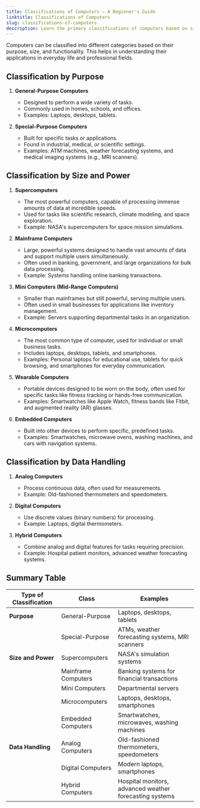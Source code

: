 ```yaml
---
title: Classifications of Computers – A Beginner's Guide
linktitle: Classifications of Computers
slug: classifications-of-computers
description: Learn the primary classifications of computers based on size, purpose, and functionality, with everyday examples for clear understanding.
---
```


Computers can be classified into different categories based on their purpose, size, and functionality. This helps in understanding their applications in everyday life and professional fields.

## Classification by Purpose

1. **General-Purpose Computers**

   - Designed to perform a wide variety of tasks.
   - Commonly used in homes, schools, and offices.
   - Examples: Laptops, desktops, tablets.

2. **Special-Purpose Computers**
   - Built for specific tasks or applications.
   - Found in industrial, medical, or scientific settings.
   - Examples: ATM machines, weather forecasting systems, and medical imaging systems (e.g., MRI scanners).

## Classification by Size and Power

1. **Supercomputers**

   - The most powerful computers, capable of processing immense amounts of data at incredible speeds.
   - Used for tasks like scientific research, climate modeling, and space exploration.
   - Example: NASA's supercomputers for space mission simulations.

2. **Mainframe Computers**

   - Large, powerful systems designed to handle vast amounts of data and support multiple users simultaneously.
   - Often used in banking, government, and large organizations for bulk data processing.
   - Example: Systems handling online banking transactions.

3. **Mini Computers (Mid-Range Computers)**
   - Smaller than mainframes but still powerful, serving multiple users.
   - Often used in small businesses for applications like inventory management.
   - Example: Servers supporting departmental tasks in an organization.
4. **Microcomputers**

   - The most common type of computer, used for individual or small business tasks.
   - Includes laptops, desktops, tablets, and smartphones.
   - Examples: Personal laptops for educational use, tablets for quick browsing, and smartphones for everyday communication.

5. **Wearable Computers**

   - Portable devices designed to be worn on the body, often used for specific tasks like fitness tracking or hands-free communication.
   - Examples: Smartwatches like Apple Watch, fitness bands like Fitbit, and augmented reality (AR) glasses.

6. **Embedded Computers**
   - Built into other devices to perform specific, predefined tasks.
   - Examples: Smartwatches, microwave ovens, washing machines, and cars with navigation systems.

## Classification by Data Handling

1. **Analog Computers**

   - Process continuous data, often used for measurements.
   - Example: Old-fashioned thermometers and speedometers.

2. **Digital Computers**

   - Use discrete values (binary numbers) for processing.
   - Example: Laptops, digital thermometers.

3. **Hybrid Computers**
   - Combine analog and digital features for tasks requiring precision.
   - Example: Hospital patient monitors, advanced weather forecasting systems.

## Summary Table

| **Type of Classification** | **Class**           | **Examples**                                            |
| -------------------------- | ------------------- | ------------------------------------------------------- |
| **Purpose**                | General-Purpose     | Laptops, desktops, tablets                              |
|                            | Special-Purpose     | ATMs, weather forecasting systems, MRI scanners         |
| **Size and Power**         | Supercomputers      | NASA's simulation systems                               |
|                            | Mainframe Computers | Banking systems for financial transactions              |
|                            | Mini Computers      | Departmental servers                                    |
|                            | Microcomputers      | Laptops, desktops, smartphones                          |
|                            | Embedded Computers  | Smartwatches, microwaves, washing machines              |
| **Data Handling**          | Analog Computers    | Old-fashioned thermometers, speedometers                |
|                            | Digital Computers   | Modern laptops, smartphones                             |
|                            | Hybrid Computers    | Hospital monitors, advanced weather forecasting systems |
